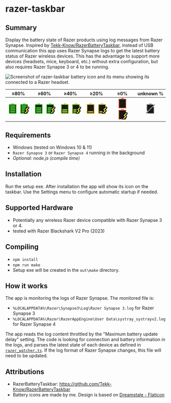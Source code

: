 # razer-taskbar

## Summary

Display the battery state of Razer products using log messages from Razer Synapse.
Inspired by [Tekk-Know/RazerBatteryTaskbar](https://github.com/Tekk-Know/RazerBatteryTaskbar), instead of USB communication this app uses Razer Synapse logs to get the latest battery status of Razer wireless devices. This has the advantage to support more devices (headsets, mice, keyboard, etc.) without extra configuration, but also requires Razer Synapse 3 or 4 to be running.  
  
![Screenshot of razer-taskbar battery icon and its menu showing its connected to a Razer headset.](docs/screenshot.png)  

| ≥80% | ≥60% | ≥40% | ≥20% | ≥0% | unknown % |
|:-:|:-:|:-:|:-:|:-:|:-:|
![100%](src/assets/battery100_@2x.png) ![100% charging](src/assets/battery100_chrg_@2x.png)|![75%](src/assets/battery75_@2x.png) ![75% charging](src/assets/battery75_chrg_@2x.png)|![50%](src/assets/battery50_@2x.png) ![50% charging](src/assets/battery50_chrg_@2x.png)|![25%](src/assets/battery25_@2x.png) ![25% charging](src/assets/battery25_chrg_@2x.png)|![0%](src/assets/battery0_@2x.png) ![0% charging](src/assets/battery0_chrg_@2x.png)|![battery unknown](src/assets/battery_unknown_@2x.png)

## Requirements

* Windows (tested on Windows 10 & 11)
* `Razer Synapse 3` or `Razer Synapse 4` running in the background
* _Optional: node.js (compile time)_

## Installation

Run the setup exe. After installation the app will show its icon on the taskbar. Use the Settings menu to configure automatic startup if needed.

## Supported Hardware

* Potentially any wireless Razer device compatible with Razer Synapse 3 or 4.
* tested with Razer Blackshark V2 Pro (2023)

## Compiling

* `npm install`
* `npm run make`
* Setup exe will be created in the `out\make` directory.

## How it works

The app is monitoring the logs of Razer Synapse. The monitored file is:

* `%LOCALAPPDATA%\Razer\Synapse3\Log\Razer Synapse 3.log` for Razer Synapse 3
* `%LOCALAPPDATA%\Razer\RazerAppEngine\User Data\systray_systrayv2.log` for Razer Synapse 4

The app reads the log content throttled by the "Maximum battery update delay" setting. The code is looking for connection and battery information in the logs, and parses the latest state of each device as defined in [`razer_watcher.ts`](https://github.com/sanraith/razer-taskbar/blob/main/src/razer_watcher.ts).
If the log format of Razer Synapse changes, this file will need to be updated.

## Attributions

* RazerBatteryTaskbar: <https://github.com/Tekk-Know/RazerBatteryTaskbar>
* Battery icons are made by me. Design is based on [Dreamstale - Flaticon](https://www.flaticon.com/free-icons/battery)
